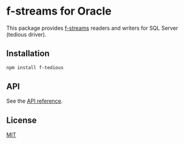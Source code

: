 # f-streams for Oracle

This package provides [f-streams](https://github.com/Sage/f-streams) readers and writers for SQL Server (tedious driver).

## Installation

``` sh
npm install f-tedious
```

## API

See the [API reference](lib/index.md).

## License

[MIT](http://en.wikipedia.org/wiki/MIT_License)
